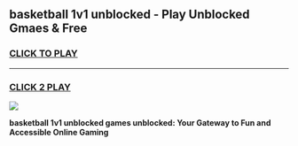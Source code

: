 
## basketball 1v1 unblocked - Play Unblocked Gmaes & Free
<h3>
<a href="https://news.freeplayer.one?title=basketball_1v1_unblocked&ref=16F">CLICK TO PLAY</a></h3>
<hr>

<h3>
<a href="https://news.freeplayer.one?title=basketball_1v1_unblocked&ref=16F">CLICK 2 PLAY</a>
  
</h3>

<a href="https://news.freeplayer.one?title=basketball_1v1_unblocked&ref=16F/"><img src="https://clearcache.store/games.png"></a>


**basketball 1v1 unblocked games unblocked: Your Gateway to Fun and Accessible Online Gaming**

